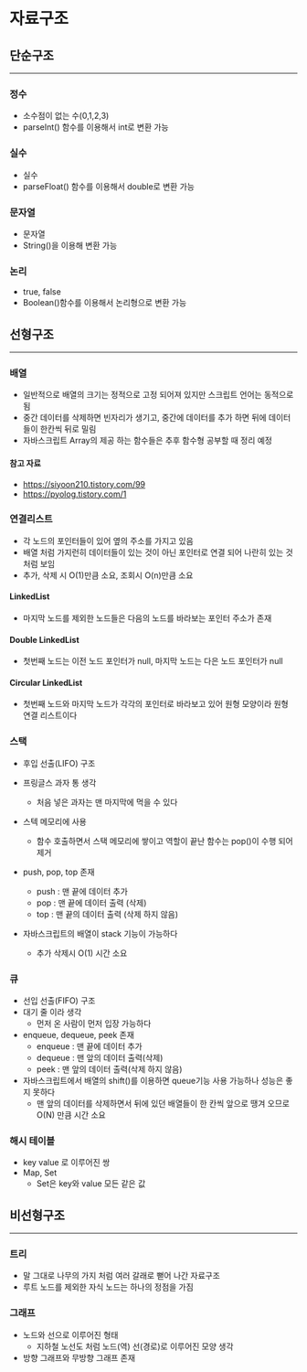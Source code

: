 # 자료구조

## 단순구조

---

### 정수

- 소수점이 없는 수(0,1,2,3)
- parseInt() 함수를 이용해서 int로 변환 가능

### 실수

- 실수
- parseFloat() 함수를 이용해서 double로 변환 가능

### 문자열

- 문자열
- String()을 이용해 변환 가능

### 논리

- true, false
- Boolean()함수를 이용해서 논리형으로 변환 가능

## 선형구조

---

### 배열

- 일반적으로 배열의 크기는 정적으로 고정 되어져 있지만 스크립트 언어는 동적으로 됨
- 중간 데이터를 삭제하면 빈자리가 생기고, 중간에 데이터를 추가 하면 뒤에 데이터들이 한칸씩 뒤로 밀림
- 자바스크립트 Array의 제공 하는 함수들은 추후 함수형 공부할 때 정리 예정

#### 참고 자료

- https://siyoon210.tistory.com/99
- https://pyolog.tistory.com/1

### 연결리스트

- 각 노드의 포인터들이 있어 옆의 주소를 가지고 있음
- 배열 처럼 가지런히 데이터들이 있는 것이 아닌 포인터로 연결 되어 나란히 있는 것 처럼 보임
- 추가, 삭제 시 O(1)만큼 소요, 조회시 O(n)만큼 소요

#### LinkedList

- 마지막 노드를 제외한 노드들은 다음의 노드를 바라보는 포인터 주소가 존재

#### Double LinkedList

- 첫번째 노드는 이전 노드 포인터가 null, 마지막 노드는 다은 노드 포인터가 null

#### Circular LinkedList

- 첫번째 노드와 마지막 노드가 각각의 포인터로 바라보고 있어 원형 모양이라 원형 연결 리스트이다

### 스택

- 후입 선출(LIFO) 구조
- 프링글스 과자 통 생각

  - 처음 넣은 과자는 맨 마지막에 먹을 수 있다

- 스텍 메모리에 사용
  - 함수 호출하면서 스택 메모리에 쌓이고 역할이 끝난 함수는 pop()이 수행 되어 제거
- push, pop, top 존재
  - push : 맨 끝에 데이터 추가
  - pop : 맨 끝에 데이터 출력 (삭제)
  - top : 맨 끝의 데이터 출력 (삭제 하지 않음)
- 자바스크립트의 배열이 stack 기능이 가능하다
  - 추가 삭제시 O(1) 시간 소요

### 큐

- 선입 선출(FIFO) 구조
- 대기 줄 이라 생각
  - 먼저 온 사람이 먼저 입장 가능하다
- enqueue, dequeue, peek 존재
  - enqueue : 맨 끝에 데이터 추가
  - dequeue : 맨 앞의 데이터 출력(삭제)
  - peek : 맨 앞의 데이터 출력(삭제 하지 않음)
- 자바스크립트에서 배열의 shift()를 이용하면 queue기능 사용 가능하나 성능은 좋지 못하다
  - 맨 앞의 데이터를 삭제하면서 뒤에 있던 배열들이 한 칸씩 앞으로 땡겨 오므로 O(N) 만큼 시간 소요

### 해시 테이블

- key value 로 이루어진 쌍
- Map, Set
  - Set은 key와 value 모든 같은 값

## 비선형구조

---

### 트리

- 말 그대로 나무의 가지 처럼 여러 갈래로 뻗어 나간 자료구조
- 루트 노드를 제외한 자식 노드는 하나의 정점을 가짐

### 그래프

- 노드와 선으로 이루어진 형태
  - 지하철 노선도 처럼 노드(역) 선(경로)로 이루어진 모양 생각
- 방향 그래프와 무방향 그래프 존재
